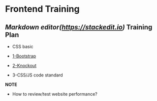  Frontend Training
=====================
*Markdown editor(https://stackedit.io)*
Training Plan
---------
- CSS basic

- [1-Bootstrap](./1-Bootstrap.md)

- [2-Knockout](./2-knockout.md)

- 3-CSS/JS code standard


**NOTE**
- How to review/test website performance?

